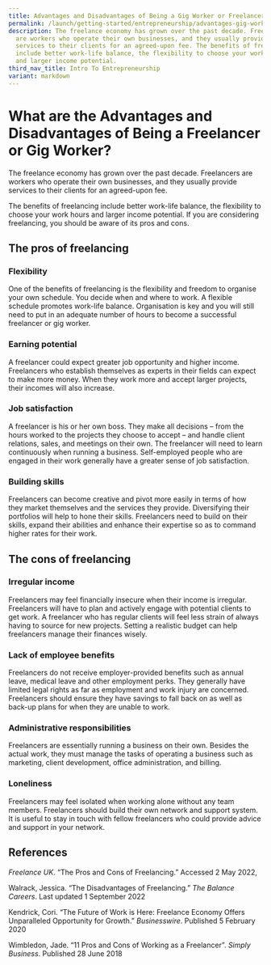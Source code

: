 ```yaml
---
title: Advantages and Disadvantages of Being a Gig Worker or Freelancer
permalink: /launch/getting-started/entrepreneurship/advantages-gig-workers-freelancers/
description: The freelance economy has grown over the past decade. Freelancers
  are workers who operate their own businesses, and they usually provide
  services to their clients for an agreed-upon fee. The benefits of freelancing
  include better work-life balance, the flexibility to choose your work hours
  and larger income potential.
third_nav_title: Intro To Entrepreneurship
variant: markdown
---
```

# What are the Advantages and Disadvantages of Being a Freelancer or Gig Worker?  

The freelance economy has grown over the past decade. Freelancers are workers who operate their own businesses, and they usually provide services to their clients for an agreed-upon fee.  

The benefits of freelancing include better work-life balance, the flexibility to choose your work hours and larger income potential. If you are considering freelancing, you should be aware of its pros and cons.  

 

## The pros of freelancing 

 

### Flexibility  

One of the benefits of freelancing is the flexibility and freedom to organise your own schedule. You decide when and where to work. A flexible schedule promotes work-life balance. Organisation is key and you will still need to put in an adequate number of hours to become a successful freelancer or gig worker.  

 

### Earning potential  

A freelancer could expect greater job opportunity and higher income. Freelancers who establish themselves as experts in their fields can expect to make more money. When they work more and accept larger projects, their incomes will also increase.  

 

### Job satisfaction  

A freelancer is his or her own boss. They make all decisions – from the hours worked to the projects they choose to accept – and handle client relations, sales, and meetings on their own. The freelancer will need to learn continuously when running a business. Self-employed people who are engaged in their work generally have a greater sense of job satisfaction.  

 

### Building skills 

Freelancers can become creative and pivot more easily in terms of how they market themselves and the services they provide. Diversifying their portfolios will help to hone their skills. Freelancers need to build on their skills, expand their abilities and enhance their expertise so as to command higher rates for their work.  

 

## The cons of freelancing 

 

### Irregular income 

Freelancers may feel financially insecure when their income is irregular. Freelancers will have to plan and actively engage with potential clients to get work. A freelancer who has regular clients will feel less strain of always having to source for new projects. Setting a realistic budget can help freelancers manage their finances wisely.  

 

### Lack of employee benefits 

Freelancers do not receive employer-provided benefits such as annual leave, medical leave and other employment perks. They generally have limited legal rights as far as employment and work injury are concerned. Freelancers should ensure they have savings to fall back on as well as back-up plans for when they are unable to work.  

 

### Administrative responsibilities 

Freelancers are essentially running a business on their own. Besides the actual work, they must manage the tasks of operating a business such as marketing, client development, office administration, and billing. 

 

### Loneliness 

Freelancers may feel isolated when working alone without any team members. Freelancers should build their own network and support system. It is useful to stay in touch with fellow freelancers who could provide advice and support in your network.  

 

## References 

 

*Freelance UK*. “The Pros and Cons of Freelancing.” Accessed 2 May 2022, 


Walrack, Jessica. “The Disadvantages of Freelancing.” *The Balance Careers*. Last updated 1 September 2022

Kendrick, Cori. “The Future of Work is Here: Freelance Economy Offers Unparalleled Opportunity for Growth.” *Businesswire*. Published 5 February 2020

Wimbledon, Jade.  “11 Pros and Cons of Working as a Freelancer”. *Simply Business*. Published 28 June 2018